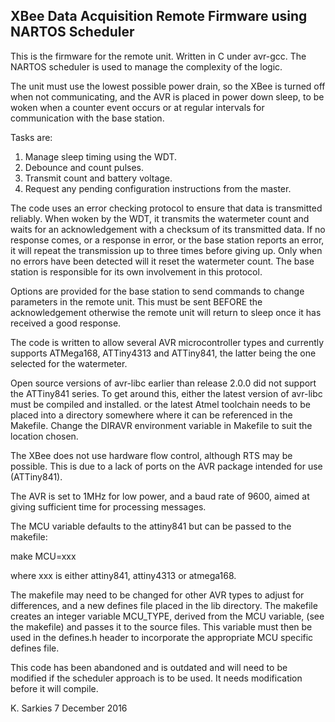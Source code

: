 XBee Data Acquisition Remote Firmware using NARTOS Scheduler
------------------------------------------------------------

This is the firmware for the remote unit. Written in C under avr-gcc.
The NARTOS scheduler is used to manage the complexity of the logic.

The unit must use the lowest possible power drain, so the XBee is turned off
when not communicating, and the AVR is placed in power down sleep, to be woken
when a counter event occurs or at regular intervals for communication with the
base station.

Tasks are:

1. Manage sleep timing using the WDT.
2. Debounce and count pulses.
3. Transmit count and battery voltage.
4. Request any pending configuration instructions from the master.

The code uses an error checking protocol to ensure that data is transmitted
reliably. When woken by the WDT, it transmits the watermeter count and waits
for an acknowledgement with a checksum of its transmitted data. If no response
comes, or a response in error, or the base station reports an error, it will
repeat the transmission up to three times before giving up. Only when no errors
have been detected will it reset the watermeter count. The base station is
responsible for its own involvement in this protocol.

Options are provided for the base station to send commands to change
parameters in the remote unit. This must be sent BEFORE the acknowledgement
otherwise the remote unit will return to sleep once it has received a good
response.

The code is written to allow several AVR microcontroller types and currently
supports ATMega168, ATTiny4313 and ATTiny841, the latter being the one selected
for the watermeter.

Open source versions of avr-libc earlier than release 2.0.0 did not support the
ATTiny841 series. To get around this, either the latest version of avr-libc must
be compiled and installed. or the latest Atmel toolchain needs to be placed into
a directory somewhere where it can be referenced in the Makefile. Change the
DIRAVR environment variable in Makefile to suit the location chosen.

The XBee does not use hardware flow control, although RTS may be
possible. This is due to a lack of ports on the AVR package intended for use
(ATTiny841).

The AVR is set to 1MHz for low power, and a baud rate of 9600, aimed at
giving sufficient time for processing messages.

The MCU variable defaults to the attiny841 but can be passed to the makefile:

make MCU=xxx

where xxx is either attiny841, attiny4313 or atmega168.

The makefile may need to be changed for other AVR types to adjust for
differences, and a new defines file placed in the lib directory. The makefile
creates an integer variable MCU_TYPE, derived from the MCU variable, (see the
makefile) and passes it to the source files. This variable must then be used in
the defines.h header to incorporate the appropriate MCU specific defines file.

This code has been abandoned and is outdated and will need to be modified if the
scheduler approach is to be used. It needs modification before it will compile.

K. Sarkies
7 December 2016


